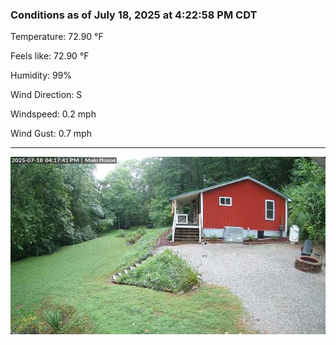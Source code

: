 ### Conditions as of July 18, 2025 at 4:22:58 PM CDT 

Temperature: 72.90 &deg;F

Feels like: 72.90 &deg;F

Humidity: 99%

Wind Direction: S

Windspeed: 0.2 mph

Wind Gust: 0.7 mph

---

<img src="./images/latest.jpeg"/>

